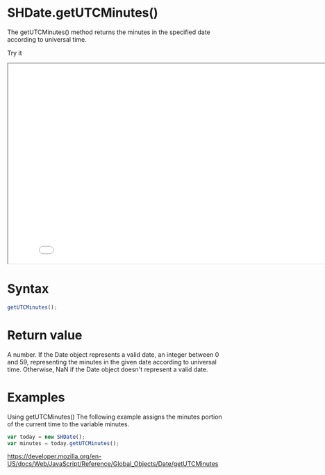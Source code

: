 # SHDate.getUTCMinutes()

The getUTCMinutes() method returns the minutes in the specified date according to universal time.

Try it

<iframe style="width: 830px; height: 460px;" src="/SHDateTime-js/examples/live.html?function=getUTCMinutes" title="MDN Web Docs Interactive Example" loading="lazy"></iframe>
<br/>

# Syntax

```js
getUTCMinutes();
```

# Return value

A number. If the Date object represents a valid date, an integer between 0 and 59, representing the minutes in the given date according to universal time. Otherwise, NaN if the Date object doesn't represent a valid date.

# Examples

Using getUTCMinutes()
The following example assigns the minutes portion of the current time to the variable minutes.

```js
var today = new SHDate();
var minutes = today.getUTCMinutes();
```

https://developer.mozilla.org/en-US/docs/Web/JavaScript/Reference/Global_Objects/Date/getUTCMinutes
